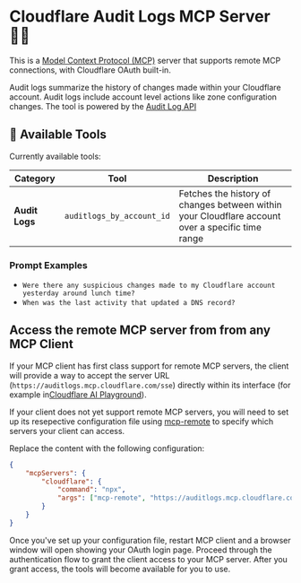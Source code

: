 # Cloudflare Audit Logs MCP Server 🕵🏻

This is a [Model Context Protocol (MCP)](https://modelcontextprotocol.io/introduction) server that supports remote MCP
connections, with Cloudflare OAuth built-in.

Audit logs summarize the history of changes made within your Cloudflare account. Audit logs include account level actions like zone configuration changes. The tool is powered by the [Audit Log API](https://developers.cloudflare.com/api/resources/accounts/subresources/logs/subresources/audit/methods/list/)

## 🔨 Available Tools

Currently available tools:

| **Category**   | **Tool**                  | **Description**                                                                                  |
| -------------- | ------------------------- | ------------------------------------------------------------------------------------------------ |
| **Audit Logs** | `auditlogs_by_account_id` | Fetches the history of changes between within your Cloudflare account over a specific time range |

### Prompt Examples

- `Were there any suspicious changes made to my Cloudflare account yesterday around lunch time?`
- `When was the last activity that updated a DNS record?`

## Access the remote MCP server from from any MCP Client

If your MCP client has first class support for remote MCP servers, the client will provide a way to accept the server URL (`https://auditlogs.mcp.cloudflare.com/sse`) directly within its interface (for example in[Cloudflare AI Playground](https://playground.ai.cloudflare.com/)).

If your client does not yet support remote MCP servers, you will need to set up its resepective configuration file using [mcp-remote](https://www.npmjs.com/package/mcp-remote) to specify which servers your client can access.

Replace the content with the following configuration:

```json
{
	"mcpServers": {
		"cloudflare": {
			"command": "npx",
			"args": ["mcp-remote", "https://auditlogs.mcp.cloudflare.com/sse"]
		}
	}
}
```

Once you've set up your configuration file, restart MCP client and a browser window will open showing your OAuth login page. Proceed through the authentication flow to grant the client access to your MCP server. After you grant access, the tools will become available for you to use.
